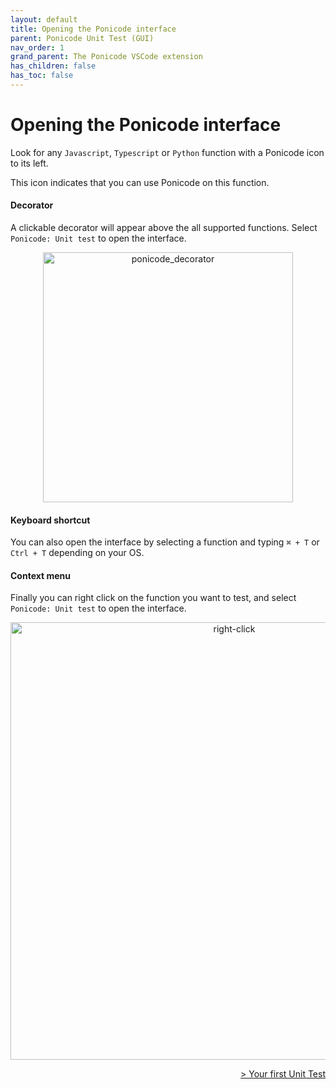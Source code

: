 ```yaml
---
layout: default
title: Opening the Ponicode interface
parent: Ponicode Unit Test (GUI)
nav_order: 1
grand_parent: The Ponicode VSCode extension
has_children: false
has_toc: false
---
```

# Opening the Ponicode interface

Look for any `Javascript`, `Typescript` or `Python` function with a Ponicode icon to its left.

This icon indicates that you can use Ponicode on this function.

#### Decorator

A clickable decorator will appear above the all supported functions. Select `Ponicode: Unit test` to open the interface.

<p align="center">
    <img src="/docs/vscode_extension/gui_test/images/ponicode_decorator.png" alt="ponicode_decorator" width="400"/>
</p>

#### Keyboard shortcut

You can also open the interface by selecting a function and typing `⌘ + T` or `Ctrl + T` depending on your OS.

#### Context menu

Finally you can right click on the function you want to test, and select `Ponicode: Unit test` to open the interface.

<p align="center">
    <img src="/docs/vscode_extension/gui_test/images/ponicode_unit_test.png" alt="right-click" width="700"/>
</p>

<div align="right">
    <a href="/docs/vscode_extension/gui_test/firstUtGUI" >
        > Your first Unit Test
    </a>
</div>
